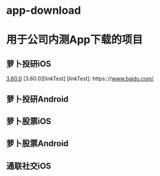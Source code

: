 # app-download
用于公司内测App下载的项目
======================
萝卜投研iOS
---------------------

[3.60.0](itms-services://?action=download-manifest&url=https://robo-storage.datayes.com/apps/irr/package/ira3.60.0.328.plist)
[3.60.0][linkTest]
[linkTest]: https:://www.baidu.com/

萝卜投研Android
---------------------
萝卜股票iOS
---------------------
萝卜股票Android
---------------------
通联社交iOS
---------------------
